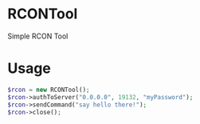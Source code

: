 # RCONTool
Simple RCON Tool

# Usage
```php
$rcon = new RCONTool();
$rcon->authToServer("0.0.0.0", 19132, "myPassword");
$rcon->sendCommand("say hello there!");
$rcon->close();
```
